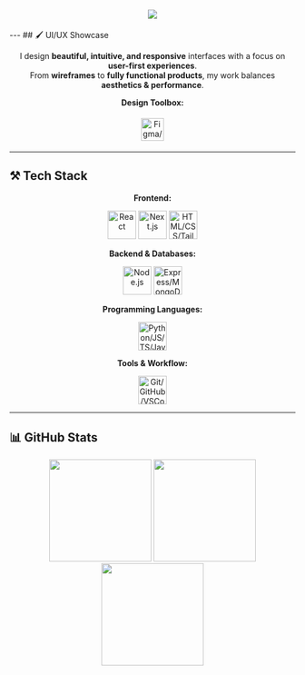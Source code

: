 <!-- Animated Header -->
<h1 align="center">
  <img src="https://readme-typing-svg.herokuapp.com?font=Righteous&size=35&center=true&vCenter=true&width=650&height=70&duration=4000&lines=Hi+There!+👋;I'm+Naveed+Ahmed+Syed!;UI/UX+Designer+%26+Software+Developer;Turning+Ideas+Into+Pixel-Perfect+Reality..." />
</h1>
---
## 🖌️ UI/UX Showcase
<div align="center">

I design **beautiful, intuitive, and responsive** interfaces with a focus on **user-first experiences**.  
From **wireframes** to **fully functional products**, my work balances **aesthetics & performance**.

**Design Toolbox:**  
<div>
  <img src="https://skillicons.dev/icons?i=figma,xd,photoshop,illustrator,tailwind,bootstrap,mui" height="40" style="margin:5px;" title="Figma/Adobe/XD/Frameworks"/>
</div>

</div>

---

## ⚒️ Tech Stack
<div align="center">

**Frontend:**  
<div>
  <a href="#"><img src="https://skillicons.dev/icons?i=react" height="50" title="React" /></a>
  <a href="#"><img src="https://skillicons.dev/icons?i=nextjs" height="50" title="Next.js" /></a>
  <a href="#"><img src="https://skillicons.dev/icons?i=html,css,tailwind,bootstrap,mui" height="50" title="HTML/CSS/Tailwind/Bootstrap/MUI" /></a>
</div>

**Backend & Databases:**  
<div>
  <a href="#"><img src="https://skillicons.dev/icons?i=nodejs" height="50" title="Node.js" /></a>
  <a href="#"><img src="https://skillicons.dev/icons?i=express,mongodb,mysql,firebase,flask" height="50" title="Express/MongoDB/MySQL/Firebase/Flask" /></a>
</div>

**Programming Languages:**  
<div>
  <a href="#"><img src="https://skillicons.dev/icons?i=python,javascript,typescript,java,c" height="50" title="Python/JS/TS/Java/C" /></a>
</div>

**Tools & Workflow:**  
<div>
  <a href="#"><img src="https://skillicons.dev/icons?i=git,github,vscode,postman" height="50" title="Git/GitHub/VSCode/Postman" /></a>
</div>

</div>

---

## 📊 GitHub Stats
<div align="center">

<img src="https://github-readme-stats.vercel.app/api?username=NaveedAhmeds&theme=nightowl&hide_border=false&include_all_commits=true&count_private=true" height="180px"/>  
<img src="https://github-readme-streak-stats.herokuapp.com/?user=NaveedAhmeds&theme=nightowl&hide_border=false" height="180px"/>  
<img src="https://github-readme-stats.vercel.app/api/top-langs/?username=NaveedAhmeds&theme=nightowl&layout=compact&hide_border=false" height="180px"/>

</div>
